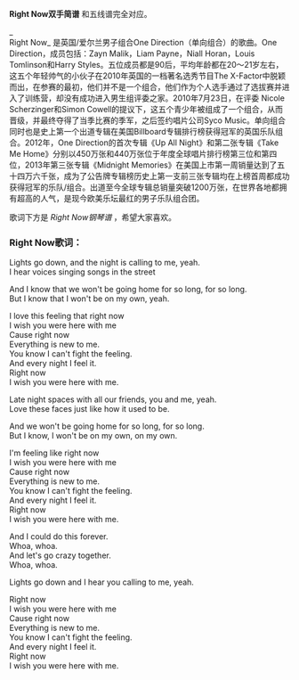 

**Right Now双手简谱** 和五线谱完全对应。

_  
Right Now_ 是英国/爱尔兰男子组合One Direction（单向组合）的歌曲。One Direction，成员包括：Zayn
Malik，Liam Payne，Niall Horan，Louis Tomlinson和Harry
Styles。五位成员都是90后，平均年龄都在20～21岁左右，这五个年轻帅气的小伙子在2010年英国的一档著名选秀节目The
X-Factor中脱颖而出，在参赛的最初，他们并不是一个组合，他们作为个人选手通过了选拔赛并进入了训练营，却没有成功进入男生组评委之家。2010年7月23日，在评委
Nicole Scherzinger和Simon
Cowell的提议下，这五个青少年被组成了一个组合，从而晋级，并最终夺得了当季比赛的季军，之后签约唱片公司Syco
Music。单向组合同时也是史上第一个出道专辑在美国Billboard专辑排行榜获得冠军的英国乐队组合。2012年，One
Direction的首次专辑《Up All Night》和第二张专辑《Take Me
Home》分别以450万张和440万张位于年度全球唱片排行榜第三位和第四位，2013年第三张专辑《Midnight
Memories》在美国上市第一周销量达到了五十四万六千张，成为了公告牌专辑榜历史上第一支前三张专辑均在上榜首周都成功获得冠军的乐队/组合。出道至今全球专辑总销量突破1200万张，在世界各地都拥有超高的人气，是现今欧美乐坛最红的男子乐队组合团。

  
歌词下方是 _Right Now钢琴谱_ ，希望大家喜欢。

### Right Now歌词：

Lights go down, and the night is calling to me, yeah.  
I hear voices singing songs in the street

And I know that we won't be going home for so long, for so long.  
But I know that I won't be on my own, yeah.

I love this feeling that right now  
I wish you were here with me  
Cause right now  
Everything is new to me.  
You know I can't fight the feeling.  
And every night I feel it.  
Right now  
I wish you were here with me.

Late night spaces with all our friends, you and me, yeah.  
Love these faces just like how it used to be.

And we won't be going home for so long, for so long.  
But I know, I won't be on my own, on my own.

I'm feeling like right now  
I wish you were here with me  
Cause right now  
Everything is new to me.  
You know I can't fight the feeling.  
And every night I feel it.  
Right now  
I wish you were here with me.

And I could do this forever.  
Whoa, whoa.  
And let's go crazy together.  
Whoa, whoa.

Lights go down and I hear you calling to me, yeah.

Right now  
I wish you were here with me  
Cause right now  
Everything is new to me.  
You know I can't fight the feeling.  
And every night I feel it.  
Right now  
I wish you were here with me.

